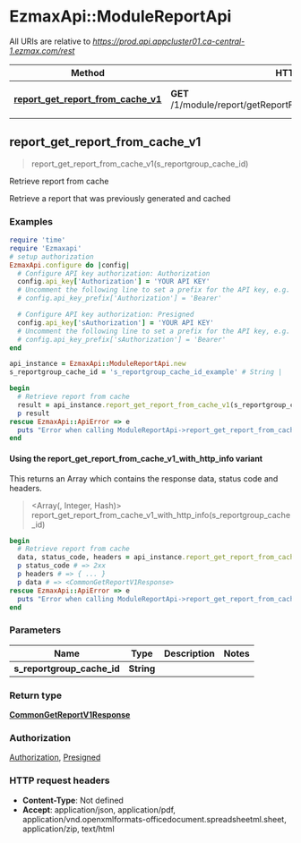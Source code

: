 # EzmaxApi::ModuleReportApi

All URIs are relative to *https://prod.api.appcluster01.ca-central-1.ezmax.com/rest*

| Method | HTTP request | Description |
| ------ | ------------ | ----------- |
| [**report_get_report_from_cache_v1**](ModuleReportApi.md#report_get_report_from_cache_v1) | **GET** /1/module/report/getReportFromCache/{sReportgroupCacheID} | Retrieve report from cache |


## report_get_report_from_cache_v1

> <CommonGetReportV1Response> report_get_report_from_cache_v1(s_reportgroup_cache_id)

Retrieve report from cache

Retrieve a report that was previously generated and cached

### Examples

```ruby
require 'time'
require 'Ezmaxapi'
# setup authorization
EzmaxApi.configure do |config|
  # Configure API key authorization: Authorization
  config.api_key['Authorization'] = 'YOUR API KEY'
  # Uncomment the following line to set a prefix for the API key, e.g. 'Bearer' (defaults to nil)
  # config.api_key_prefix['Authorization'] = 'Bearer'

  # Configure API key authorization: Presigned
  config.api_key['sAuthorization'] = 'YOUR API KEY'
  # Uncomment the following line to set a prefix for the API key, e.g. 'Bearer' (defaults to nil)
  # config.api_key_prefix['sAuthorization'] = 'Bearer'
end

api_instance = EzmaxApi::ModuleReportApi.new
s_reportgroup_cache_id = 's_reportgroup_cache_id_example' # String | 

begin
  # Retrieve report from cache
  result = api_instance.report_get_report_from_cache_v1(s_reportgroup_cache_id)
  p result
rescue EzmaxApi::ApiError => e
  puts "Error when calling ModuleReportApi->report_get_report_from_cache_v1: #{e}"
end
```

#### Using the report_get_report_from_cache_v1_with_http_info variant

This returns an Array which contains the response data, status code and headers.

> <Array(<CommonGetReportV1Response>, Integer, Hash)> report_get_report_from_cache_v1_with_http_info(s_reportgroup_cache_id)

```ruby
begin
  # Retrieve report from cache
  data, status_code, headers = api_instance.report_get_report_from_cache_v1_with_http_info(s_reportgroup_cache_id)
  p status_code # => 2xx
  p headers # => { ... }
  p data # => <CommonGetReportV1Response>
rescue EzmaxApi::ApiError => e
  puts "Error when calling ModuleReportApi->report_get_report_from_cache_v1_with_http_info: #{e}"
end
```

### Parameters

| Name | Type | Description | Notes |
| ---- | ---- | ----------- | ----- |
| **s_reportgroup_cache_id** | **String** |  |  |

### Return type

[**CommonGetReportV1Response**](CommonGetReportV1Response.md)

### Authorization

[Authorization](../README.md#Authorization), [Presigned](../README.md#Presigned)

### HTTP request headers

- **Content-Type**: Not defined
- **Accept**: application/json, application/pdf, application/vnd.openxmlformats-officedocument.spreadsheetml.sheet, application/zip, text/html

